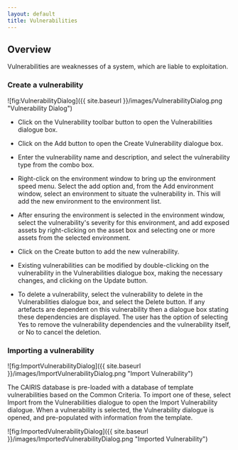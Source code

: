 ```yaml
---
layout: default
title: Vulnerabilities
---
```


## Overview ##

Vulnerabilities are weaknesses of a system, which are liable to exploitation.

### Create a vulnerability ###

![fig:VulnerabilityDialog]({{ site.baseurl }}/images/VulnerabilityDialog.png "Vulnerability Dialog")

* Click on the Vulnerability toolbar button to open the Vulnerabilities dialogue box.

* Click on the Add button to open the Create Vulnerability dialogue box.

* Enter the vulnerability name and description, and select the vulnerability type from the combo box.

* Right-click on the environment window to bring up the environment speed menu.  Select the add option and, from the Add environment window, select an environment to situate the vulnerability in.  This will add the new environment to the environment list.

* After ensuring the environment is selected in the environment window, select the vulnerability's severity for this environment, and add exposed assets by right-clicking on the asset box and selecting one or more assets from the selected environment.

* Click on the Create button to add the new vulnerability.

* Existing vulnerabilities can be modified by double-clicking on the vulnerability in the Vulnerabilities dialogue box, making the necessary changes, and clicking on the Update button.

* To delete a vulnerability, select the vulnerability to delete in the Vulnerabilities dialogue box, and select the Delete button.  If any artefacts are dependent on this vulnerability then a dialogue box stating these dependencies are displayed.  The user has the option of selecting Yes to remove the vulnerability dependencies and the vulnerability itself, or No to cancel the deletion.

### Importing a vulnerability ###

![fig:ImportVulnerabilityDialog]({{ site.baseurl }}/images/ImportVulnerabilityDialog.png "Import Vulnerability")

The CAIRIS database is pre-loaded with a database of template vulnerabilities based on the Common Criteria.  To import one of these, select Import from the Vulnerabilities dialogue to open the Import Vulnerability dialogue. When a vulnerability is selected, the Vulnerability dialogue is opened, and pre-populated with information from the template.

![fig:ImportedVulnerabilityDialog]({{ site.baseurl }}/images/ImportedVulnerabilityDialog.png "Imported Vulnerability")
